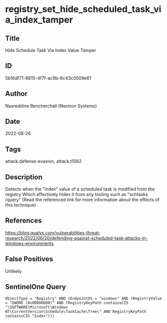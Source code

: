 # registry_set_hide_scheduled_task_via_index_tamper

## Title
Hide Schedule Task Via Index Value Tamper

## ID
5b16df71-8615-4f7f-ac9b-6c43c0509e61

## Author
Nasreddine Bencherchali (Nextron Systems)

## Date
2022-08-26

## Tags
attack.defense-evasion, attack.t1562

## Description
Detects when the "index" value of a scheduled task is modified from the registry
Which effectively hides it from any tooling such as "schtasks /query" (Read the referenced link for more information about the effects of this technique)


## References
https://blog.qualys.com/vulnerabilities-threat-research/2022/06/20/defending-against-scheduled-task-attacks-in-windows-environments

## False Positives
Unlikely

## SentinelOne Query
```
ObjectType = "Registry" AND (EndpointOS = "windows" AND (RegistryValue = "DWORD (0x00000000)" AND (RegistryKeyPath containsCIS "\SOFTWARE\Microsoft\Windows NT\CurrentVersion\Schedule\TaskCache\Tree\" AND RegistryKeyPath containsCIS "Index")))

```